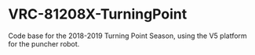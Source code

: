# VRC-81208X-TurningPoint
Code base for the 2018-2019 Turning Point Season, using the V5 platform for the puncher robot. 
